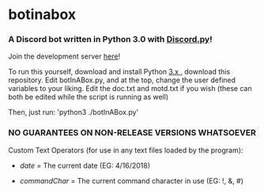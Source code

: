 # botinabox
### A Discord bot written in Python 3.0 with [Discord.py](https://github.com/Rapptz/discord.py)!
Join the development server [here](https://discord.gg/TsP4hQF)!

To run this yourself, download and install Python [3.x ](https://www.python.org/downloads/), download this repository.
Edit botInABox.py, and at the top, change the user defined variables to your liking.
Edit the doc.txt and motd.txt if you wish (these can both be edited while the script is running as well)

Then, just run:
'python3 ./botInABox.py'

### NO GUARANTEES ON NON-RELEASE VERSIONS WHATSOEVER

Custom Text Operators (for use in any text files loaded by the program):

- $date$ = The current date (EG: 4/16/2018)

- $commandChar$ = The current command character in use (EG: !, &, #)
